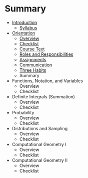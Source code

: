 # Summary

* [Introduction](README.md)
   * [Syllabus](syllabus.md)
* [Orientation](chapter1.md)
   * [Overview](overview.md)
   * [Checklist](checklist.md)
   * [Course Text](course_text.md)
   * [Roles and Responsibilities](roles_and_responsibilities.md)
   * [Assignments](assignments.md)
   * [Communication](communication.md)
   * [Three Habits](three_habits.md)
   * Summary
* Functions, Notation, and Variables
   * Overview
   * Checklist
* Definite Integrals (Summation)
   * Overview
   * Checklist
* Probability
   * Overview
   * Checklist
* Distributions and Sampling
   * Overview
   * Checklist
* Computational Geometry I
   * Overview
   * Checklist
* Computational Geometry II
   * Overview
   * Checklist

